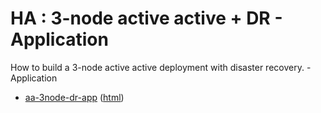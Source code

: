 # HA : 3-node active active + DR - Application

How to build a 3-node active active deployment with disaster recovery. - Application

* [aa-3node-dr-app](src/site/markdown/index.md) ([html](https://tibcosoftware.github.io/tibco-streaming-samples/10.5.0-SNAPSHOT/highavailability/aa-3node-dr/aa-3node-dr-app/))
